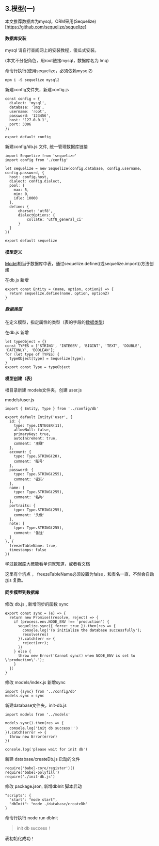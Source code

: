 ## 3.模型(一)
本文推荐数据库为mysql，ORM采用(Sequelize)[https://github.com/sequelize/sequelize]

#### 数据库安装
mysql 请自行查阅网上的安装教程，傻瓜式安装。

(本文不分配角色，用root链接mysql，数据库名为 lmq)


命令行执行(使用sequelize，必须依赖mysql2)
```
npm i -S sequelize mysql2
```
新建config文件夹，新建config.js
```
const config = {
  dialect: 'mysql',
  database: 'lmq',
  username: 'root',
  password: '123456',
  host: '127.0.0.1', 
  port: 3306
};

export default config
```
新建config/db.js 文件, 统一管理数据库链接
```
import Sequelize from 'sequelize'
import config from './config'

let sequelize = new Sequelize(config.database, config.username, config.password, {
  host: config.host,
  dialect: config.dialect,
  pool: {
    max: 5,
    min: 0,
    idle: 10000
  },
  define: {
      charset: 'utf8',
      dialectOptions: {
          collate: 'utf8_general_ci'
      }
  }
})

export default sequelize
```

#### 模型定义
[Model](https://itbilu.com/nodejs/npm/V1PExztfb.html)相当于数据库中表，通过sequelize.define()或sequelize.import()方法创建

在db.js 新增
```
export const Entity = (name, option, option2) => {
  return sequelize.define(name, option, option2)
}
```
##### 数据类型
在定义模型，指定属性的类型（表的字段的[数据类型](https://itbilu.com/nodejs/npm/V1PExztfb.html#definition-dataType)）

在db.js 新增
```
let typeObject = {}
const TYPES = ['STRING', 'INTEGER', 'BIGINT', 'TEXT', 'DOUBLE', 'DATEONLY', 'BOOLEAN'];
for (let type of TYPES) {
  typeObject[type] = Sequelize[type];
}
export const Type = typeObject
```
#### 模型创建（表）
根目录新建 models文件夹，创建 user.js

models/user.js
```
import { Entity, Type } from '../config/db'

export default Entity('user', {
  id: {
    type: Type.INTEGER(11),
    allowNull: false,
    primaryKey: true,
    autoIncrement: true,
    comment: '主键'
  },
  account: {
    type: Type.STRING(20),
    comment: '账号'
  },
  password: {
    type: Type.STRING(255),
    comment: '密码'
  },
  name: {
    type: Type.STRING(255),
    comment: '名称'
  },
  portraits: {
    type: Type.STRING(255),
    comment: '头像'
  },
  note: {
    type: Type.STRING(255),
    comment: '备注'
  }
}, {
  freezeTableName: true,
  timestamps: false
})
```
学过数据库大概能看单词就知道，或者看文档

这里有个坑点 ， freezeTableName必须设置为false，和表名一直，不然会自动加s 复数。

#### 同步模型到数据库
修改 db.js , 新增同步的函数 sync
```
export const sync = (e) => {
  return new Promise((resolve, reject) => {
    if (process.env.NODE_ENV !== 'production') {
      sequelize.sync({ force: true }).then(res => {
        console.log('To initialize the database successfully');
        resolve(res)
      }).catch(err => {
        reject(err);
      })
    } else {
      throw new Error('Cannot sync() when NODE_ENV is set to \'production\'.');
    }
  })
}
```
修改 models/index.js  新增sync
```
import {sync} from '../config/db'
models.sync = sync
```

新建database文件夹，init-db.js
```
import models from '../models'

models.sync().then(res => {
  console.log('init db success！')
}).catch(error => {
  throw new Error(error)
})

console.log('please wait for init db')
```
新建 database/createDb.js  启动的文件
```
require('babel-core/register')()
require('babel-polyfill')
require('./init-db.js')
```
修改 package.json, 新增dbInit 脚本启动
```
"scripts": {
  "start": "node start",
  "dbInit": "node ./database/createDb"
}
```
命令行执行 node run dbInit
> init db success！

表初始化成功！